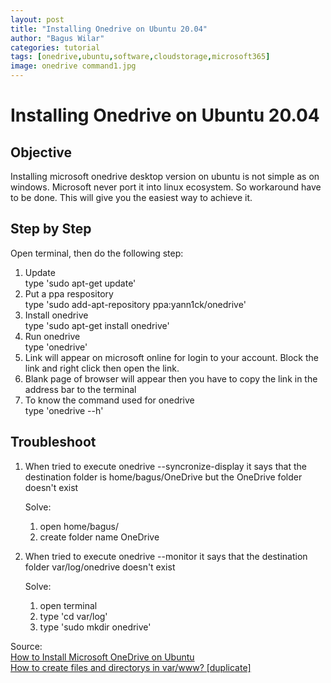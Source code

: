 ```yaml
---
layout: post
title: "Installing Onedrive on Ubuntu 20.04"
author: "Bagus Wilar"
categories: tutorial
tags: [onedrive,ubuntu,software,cloudstorage,microsoft365]
image: onedrive command1.jpg
---
```





# Installing Onedrive on Ubuntu 20.04
## Objective

Installing microsoft onedrive desktop version on ubuntu is not simple as on windows. Microsoft never port it into linux ecosystem. So workaround have to be done. This will give you the easiest way to achieve it.

## Step by Step

Open terminal, then do the following step:

1. Update<br>
    type 'sudo apt-get update'<br>
2. Put a ppa respository<br>
     type 'sudo add-apt-repository ppa:yann1ck/onedrive'<br>
3. Install onedrive<br>
     type 'sudo apt-get install onedrive'<br>
4. Run onedrive<br>
     type 'onedrive'<br>
5. Link will appear on microsoft online for login to your account. Block the link and right click then open the link.<br>
6. Blank page of browser will appear then you have to copy the link in the address bar to the terminal<br>
7. To know the command used for onedrive<br>
     type 'onedrive --h'<br>
	 
## Troubleshoot

1. When tried to execute onedrive --syncronize-display it says that the destination folder is home/bagus/OneDrive but the OneDrive folder doesn't exist 
    
	Solve:
	
	1) open home/bagus/<br>
	2) create folder name OneDrive

2. When tried to execute onedrive --monitor it says that the destination folder var/log/onedrive doesn't exist

    Solve:
	
	1) open terminal<br>
	2) type 'cd var/log'
	3) type 'sudo mkdir onedrive'


Source:<br>
[How to Install Microsoft OneDrive on Ubuntu](https://linuxhint.com/install-microsoft-onedrive-ubuntu/)<br>
[How to create files and directorys in var/www? [duplicate]](https://askubuntu.com/questions/181481/how-to-create-files-and-directorys-in-var-www)
